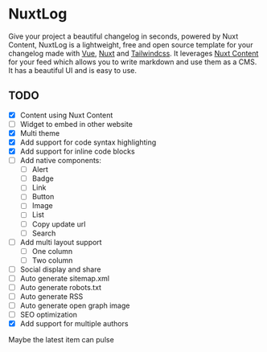 # NuxtLog

Give your project a beautiful changelog in seconds, powered by Nuxt Content, NuxtLog is a lightweight, free and open source template for your changelog made with [Vue](https://vuejs.com), [Nuxt](https://nuxt.com) and [Tailwindcss](https://tailwindcss.com). It leverages [Nuxt Content](https://content.nuxt.com) for your feed which allows you to write markdown and use them as a CMS. It has a beautiful UI and is easy to use.

## TODO

- [x] Content using Nuxt Content
- [ ] Widget to embed in other website
- [x] Multi theme
- [x] Add support for code syntax highlighting
- [x] Add support for inline code blocks
- [ ] Add native components:
  - [ ] Alert
  - [ ] Badge
  - [ ] Link
  - [ ] Button
  - [ ] Image
  - [ ] List
  - [ ] Copy update url
  - [ ] Search
- [ ] Add multi layout support
    - [ ] One column
    - [ ] Two column
- [ ] Social display and share
- [ ] Auto generate sitemap.xml
- [ ] Auto generate robots.txt
- [ ] Auto generate RSS
- [ ] Auto generate open graph image
- [ ] SEO optimization
- [x] Add support for multiple authors

Maybe the latest item can pulse
